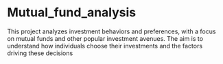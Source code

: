 # Mutual_fund_analysis
This project analyzes investment behaviors and preferences, with a focus on mutual funds and other popular investment avenues. The aim is to understand how individuals choose their investments and the factors driving these decisions
